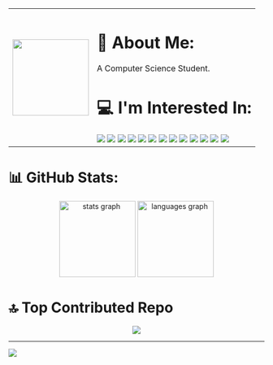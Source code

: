 <table>
  <tr>
    <td>
      <img src="https://media.tenor.com/Bk-Kb5juWGoAAAAi/dance-anime.gif" width="150" />
    </td>
    <td>
      <h1>💫 About Me:</h1>
      <p>A Computer Science Student.</p>
      <h1>💻 I'm Interested In:</h1>
      <img src="https://img.shields.io/badge/c++-%2300599C.svg?style=flat&logo=c%2B%2B&logoColor=white"/>
      <img src="https://img.shields.io/badge/python-3670A0?style=flat&logo=python&logoColor=ffdd54"/>
      <img src="https://img.shields.io/badge/.NET-5C2D91?style=flat&logo=.net&logoColor=white"/>
      <img src="https://img.shields.io/badge/blender-%23F5792A.svg?style=flat&logo=blender&logoColor=white"/>
      <img src="https://img.shields.io/badge/Canva-%2300C4CC.svg?style=flat&logo=Canva&logoColor=white"/>
      <img src="https://img.shields.io/badge/git-%23F05033.svg?style=flat&logo=git&logoColor=white"/>
      <img src="https://img.shields.io/badge/GODOT-%23FFFFFF.svg?style=flat&logo=godot-engine"/>
      <img src="https://img.shields.io/badge/AMD-%23000000.svg?style=flat&logo=amd&logoColor=white"/>
      <img src="https://img.shields.io/badge/Adobe%20After%20Effects-9999FF.svg?style=flat&logo=Adobe%20After%20Effects&logoColor=white"/>
      <img src="https://img.shields.io/badge/adobe%20illustrator-%23FF9A00.svg?style=flat&logo=adobe%20illustrator&logoColor=white"/>
      <img src="https://img.shields.io/badge/Adobe%20Lightroom-31A8FF.svg?style=flat&logo=Adobe%20Lightroom&logoColor=white"/>
      <img src="https://img.shields.io/badge/adobe%20photoshop-%2331A8FF.svg?style=flat&logo=adobe%20photoshop&logoColor=white"/>
      <img src="https://img.shields.io/badge/Adobe%20Premiere%20Pro-9999FF.svg?style=flat&logo=Adobe%20Premiere%20Pro&logoColor=white"/>
    </td>
  </tr>
</table>





# 📊 GitHub Stats:
<div align="center">
  <img src="https://github-readme-stats.vercel.app/api?username=asda1-max&hide_title=false&hide_rank=false&show_icons=true&include_all_commits=true&count_private=true&disable_animations=false&theme=dracula&locale=en&hide_border=false" height="150" alt="stats graph"  />
  <img src="https://github-readme-stats.vercel.app/api/top-langs?username=asda1-max&locale=en&hide_title=false&layout=compact&card_width=320&langs_count=5&theme=dracula&hide_border=false" height="150" alt="languages graph"  />
</div>

# 🔝 Top Contributed Repo
<div align="center">
  <img src="https://github-contributor-stats.vercel.app/api?username=asda1-max&limit=5&theme=dracula&combine_all_yearly_contributions=true"  />
</div>

---
[![](https://visitcount.itsvg.in/api?id=asda1-max&icon=0&color=0)](https://visitcount.itsvg.in)

<!-- Proudly created with GPRM ( https://gprm.itsvg.in ) -->
